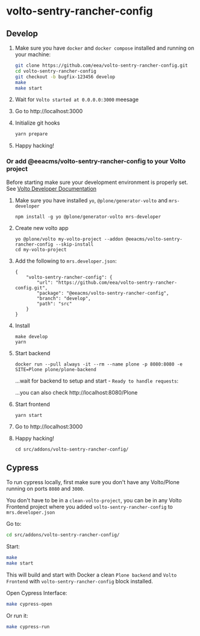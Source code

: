 # volto-sentry-rancher-config

## Develop

1. Make sure you have `docker` and `docker compose` installed and running on your machine:

    ```Bash
    git clone https://github.com/eea/volto-sentry-rancher-config.git
    cd volto-sentry-rancher-config
    git checkout -b bugfix-123456 develop
    make
    make start
    ```

1. Wait for `Volto started at 0.0.0.0:3000` meesage

1. Go to http://localhost:3000

1. Initialize git hooks

    ```Bash
    yarn prepare
    ```

1. Happy hacking!

### Or add @eeacms/volto-sentry-rancher-config to your Volto project

Before starting make sure your development environment is properly set. See [Volto Developer Documentation](https://docs.voltocms.com/getting-started/install/)

1.  Make sure you have installed `yo`, `@plone/generator-volto` and `mrs-developer`

        npm install -g yo @plone/generator-volto mrs-developer

1.  Create new volto app

        yo @plone/volto my-volto-project --addon @eeacms/volto-sentry-rancher-config --skip-install
        cd my-volto-project

1.  Add the following to `mrs.developer.json`:

        {
            "volto-sentry-rancher-config": {
                "url": "https://github.com/eea/volto-sentry-rancher-config.git",
                "package": "@eeacms/volto-sentry-rancher-config",
                "branch": "develop",
                "path": "src"
            }
        }

1.  Install

        make develop
        yarn

1.  Start backend

        docker run --pull always -it --rm --name plone -p 8080:8080 -e SITE=Plone plone/plone-backend

    ...wait for backend to setup and start - `Ready to handle requests`:

    ...you can also check http://localhost:8080/Plone

1.  Start frontend

        yarn start

1.  Go to http://localhost:3000

1.  Happy hacking!

        cd src/addons/volto-sentry-rancher-config/

## Cypress

To run cypress locally, first make sure you don't have any Volto/Plone running on ports `8080` and `3000`.

You don't have to be in a `clean-volto-project`, you can be in any Volto Frontend
project where you added `volto-sentry-rancher-config` to `mrs.developer.json`

Go to:

  ```BASH
  cd src/addons/volto-sentry-rancher-config/
  ```

Start:

  ```Bash
  make
  make start
  ```

This will build and start with Docker a clean `Plone backend` and `Volto Frontend` with `volto-sentry-rancher-config` block installed.

Open Cypress Interface:

  ```Bash
  make cypress-open
  ```

Or run it:

  ```Bash
  make cypress-run
  ```

